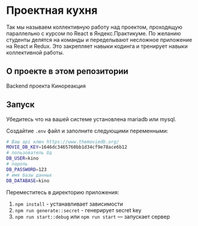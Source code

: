 # Проектная кухня

Так мы называем коллективную работу над проектом, проходящую параллельно с курсом по React в Яндекс.Практикуме. По желанию студенты делятся на команды и переделывают несложное приложение на React и Redux. Это закрепляет навыки кодинга и тренирует навыки коллективной работы.

## О проекте в этом репозитории

Backend проекта Кинореакция

## Запуск

Убедитесь что на вашей системе установлена mariadb или mysql.<br/>

Создайтие `.env` файл и заполните следующими переменными:

```sh
# Ваш api ключ https://www.themoviedb.org/
MOVIE_DB_KEY=1646dc3465760bb1d34cf9e78ace6b12
# пользователь бд
DB_USER=kino
# пароль
DB_PASSWORD=123
# имя базы данных
DB_DATABASE=kino
```

Переместитесь в директорию приложения:
1. `npm install` - устанавливает зависимости 
2. `npm run generate::secret` - генерирует secret key
3. `npm run start::debug` или `npm run start` — запускает сервер
